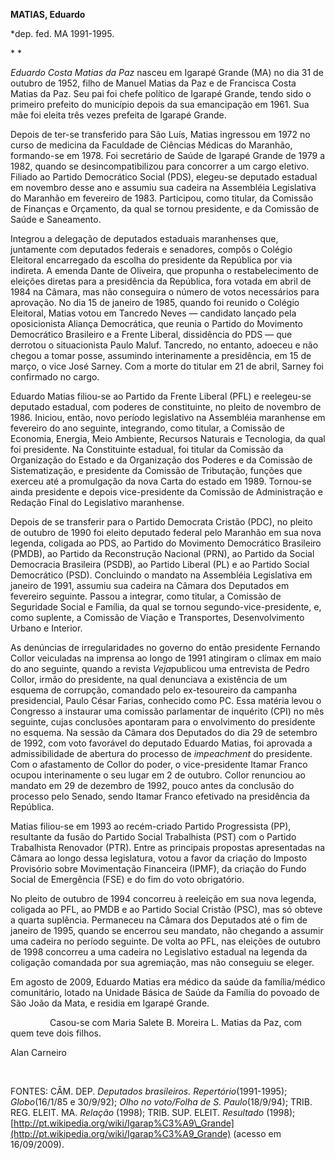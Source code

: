 **MATIAS, Eduardo**

\*dep. fed. MA 1991-1995.

* *

*Eduardo Costa Matias da Paz* nasceu em Igarapé Grande (MA) no dia 31 de
outubro de 1952, filho de Manuel Matias da Paz e de Francisca Costa
Matias da Paz. Seu pai foi chefe político de Igarapé Grande, tendo sido
o primeiro prefeito do município depois da sua emancipação em 1961. Sua
mãe foi eleita três vezes prefeita de Igarapé Grande.

Depois de ter-se transferido para São Luís, Matias ingressou em 1972 no
curso de medicina da Faculdade de Ciências Médicas do Maranhão,
formando-se em 1978. Foi secretário de Saúde de Igarapé Grande de 1979 a
1982, quando se desincompatibilizou para concorrer a um cargo eletivo.
Filiado ao Partido Democrático Social (PDS), elegeu-se deputado estadual
em novembro desse ano e assumiu sua cadeira na Assembléia Legislativa do
Maranhão em fevereiro de 1983. Participou, como titular, da Comissão de
Finanças e Orçamento, da qual se tornou presidente, e da Comissão de
Saúde e Saneamento.

Integrou a delegação de deputados estaduais maranhenses que, juntamente
com deputados federais e senadores, compôs o Colégio Eleitoral
encarregado da escolha do presidente da República por via indireta. A
emenda Dante de Oliveira, que propunha o restabelecimento de eleições
diretas para a presidência da República, fora votada em abril de 1984 na
Câmara, mas não conseguira o número de votos necessários para aprovação.
No dia 15 de janeiro de 1985, quando foi reunido o Colégio Eleitoral,
Matias votou em Tancredo Neves — candidato lançado pela oposicionista
Aliança Democrática, que reunia o Partido do Movimento Democrático
Brasileiro e a Frente Liberal, dissidência do PDS — que derrotou o
situacionista Paulo Maluf. Tancredo, no entanto, adoeceu e não chegou a
tomar posse, assumindo interinamente a presidência, em 15 de março, o
vice José Sarney. Com a morte do titular em 21 de abril, Sarney foi
confirmado no cargo.

Eduardo Matias filiou-se ao Partido da Frente Liberal (PFL) e
reelegeu-se deputado estadual, com poderes de constituinte, no pleito de
novembro de 1986. Iniciou, então, novo período legislativo na Assembléia
maranhense em fevereiro do ano seguinte, integrando, como titular, a
Comissão de Economia, Energia, Meio Ambiente, Recursos Naturais e
Tecnologia, da qual foi presidente. Na Constituinte estadual, foi
titular da Comissão da Organização do Estado e da Organização dos
Poderes e da Comissão de Sistematização, e presidente da Comissão de
Tributação, funções que exerceu até a promulgação da nova Carta do
estado em 1989. Tornou-se ainda presidente e depois vice-presidente da
Comissão de Administração e Redação Final do Legislativo maranhense.

Depois de se transferir para o Partido Democrata Cristão (PDC), no
pleito de outubro de 1990 foi eleito deputado federal pelo Maranhão em
sua nova legenda, coligada ao PDS, ao Partido do Movimento Democrático
Brasileiro (PMDB), ao Partido da Reconstrução Nacional (PRN), ao Partido
da Social Democracia Brasileira (PSDB), ao Partido Liberal (PL) e ao
Partido Social Democrático (PSD). Concluindo o mandato na Assembléia
Legislativa em janeiro de 1991, assumiu sua cadeira na Câmara dos
Deputados em fevereiro seguinte. Passou a integrar, como titular, a
Comissão de Seguridade Social e Família, da qual se tornou
segundo-vice-presidente, e, como suplente, a Comissão de Viação e
Transportes, Desenvolvimento Urbano e Interior.

As denúncias de irregularidades no governo do então presidente Fernando
Collor veiculadas na imprensa ao longo de 1991 atingiram o clímax em
maio do ano seguinte, quando a revista *Veja*publicou uma entrevista de
Pedro Collor, irmão do presidente, na qual denunciava a existência de um
esquema de corrupção, comandado pelo ex-tesoureiro da campanha
presidencial, Paulo César Farias, conhecido como PC. Essa matéria levou
o Congresso a instaurar uma comissão parlamentar de inquérito (CPI) no
mês seguinte, cujas conclusões apontaram para o envolvimento do
presidente no esquema. Na sessão da Câmara dos Deputados do dia 29 de
setembro de 1992, com voto favorável do deputado Eduardo Matias, foi
aprovada a admissibilidade de abertura do processo de *impeachment* do
presidente. Com o afastamento de Collor do poder, o vice-presidente
Itamar Franco ocupou interinamente o seu lugar em 2 de outubro. Collor
renunciou ao mandato em 29 de dezembro de 1992, pouco antes da conclusão
do processo pelo Senado, sendo Itamar Franco efetivado na presidência da
República.

Matias filiou-se em 1993 ao recém-criado Partido Progressista (PP),
resultante da fusão do Partido Social Trabalhista (PST) com o Partido
Trabalhista Renovador (PTR). Entre as principais propostas apresentadas
na Câmara ao longo dessa legislatura, votou a favor da criação do
Imposto Provisório sobre Movimentação Financeira (IPMF), da criação do
Fundo Social de Emergência (FSE) e do fim do voto obrigatório.

No pleito de outubro de 1994 concorreu à reeleição em sua nova legenda,
coligada ao PFL, ao PMDB e ao Partido Social Cristão (PSC), mas só
obteve a quarta suplência. Permaneceu na Câmara dos Deputados até o fim
de janeiro de 1995, quando se encerrou seu mandato, não chegando a
assumir uma cadeira no período seguinte. De volta ao PFL, nas eleições
de outubro de 1998 concorreu a uma cadeira no Legislativo estadual na
legenda da coligação comandada por sua agremiação, mas não conseguiu se
eleger.

Em agosto de 2009, Eduardo Matias era médico da saúde da família/médico
comunitário, lotado na Unidade Básica de Saúde da Família do povoado de
São João da Mata, e residia em Igarapé Grande.

                Casou-se com Maria Salete B. Moreira L. Matias da Paz,
com quem teve dois filhos.

Alan Carneiro

 

FONTES: CÂM. DEP. *Deputados brasileiros. Repertório*(1991-1995);
*Globo*(16/1/85 e 30/9/92); *Olho no voto/Folha de S. Paulo*(18/9/94);
TRIB. REG. ELEIT. MA. *Relação* (1998); TRIB. SUP. ELEIT. *Resultado*
(1998);
[http://pt.wikipedia.org/wiki/Igarap%C3%A9\_Grande](http://pt.wikipedia.org/wiki/Igarap%C3%A9_Grande)
(acesso em 16/09/2009).

 
